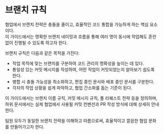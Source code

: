 # 브랜치 규칙

협업에서 브랜치 전략은 충돌을 줄이고, 효율적인 코드 통합을 가능하게 하는 핵심 요소이다.  
이 가이드에서는 명확한 브랜치 네이밍과 흐름을 통해 여러 명이 동시에 작업해도 혼란 없이 진행될 수 있도록 하고자 한다.

브랜치 규칙은 다음과 같은 목적을 가진다:

- 작업 목적에 맞는 브랜치를 구분하여 코드 관리의 명확성을 높이는 데 있다.
- 통일성 있는 커밋 메시지를 작성하여, 어떤 작업이 커밋되었는지 알아보기 쉽도록 한다.
- 병합 시 충돌 가능성을 최소화하고, 편집 중인 문서와 배포 중인 문서를 구분한다.
- 각자의 작업 상황을 쉽게 파악하고, 협업 간소화를 돕는 기준이 된다.

이 가이드에서는 브랜치 이름 규칙, 커밋 메시지 규칙, 풀 리퀘스트 전략 등을 정의하며, 하위 문서에서는 실제 협업에서 사용될 커밋 컨벤션과 PR 작성 방식에 대해 상세히 안내한다.

팀원 모두가 동일한 브랜치 전략을 이해하고 따름으로써, 효율적이고 깔끔한 협업 문화를 만들어가고자 한다.
